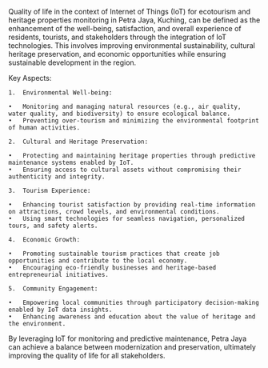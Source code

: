 Quality of life in the context of Internet of Things (IoT) for ecotourism and heritage properties monitoring in Petra Jaya, Kuching, can be defined as the enhancement of the well-being, satisfaction, and overall experience of residents, tourists, and stakeholders through the integration of IoT technologies. This involves improving environmental sustainability, cultural heritage preservation, and economic opportunities while ensuring sustainable development in the region.

Key Aspects:
	
 	1.	Environmental Well-being:
 
	•	Monitoring and managing natural resources (e.g., air quality, water quality, and biodiversity) to ensure ecological balance.
	•	Preventing over-tourism and minimizing the environmental footprint of human activities.
 
	2.	Cultural and Heritage Preservation:
 
	•	Protecting and maintaining heritage properties through predictive maintenance systems enabled by IoT.
	•	Ensuring access to cultural assets without compromising their authenticity and integrity.
 
	3.	Tourism Experience:
 
	•	Enhancing tourist satisfaction by providing real-time information on attractions, crowd levels, and environmental conditions.
	•	Using smart technologies for seamless navigation, personalized tours, and safety alerts.
 
	4.	Economic Growth:
 
	•	Promoting sustainable tourism practices that create job opportunities and contribute to the local economy.
	•	Encouraging eco-friendly businesses and heritage-based entrepreneurial initiatives.
 
	5.	Community Engagement:
 
	•	Empowering local communities through participatory decision-making enabled by IoT data insights.
	•	Enhancing awareness and education about the value of heritage and the environment.

By leveraging IoT for monitoring and predictive maintenance, Petra Jaya can achieve a balance between modernization and preservation, ultimately improving the quality of life for all stakeholders.
